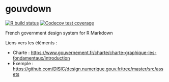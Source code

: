 # gouvdown

<!-- badges: start -->
[![R build status](https://github.com/spyrales/gouvdown/workflows/R-CMD-check/badge.svg)](https://github.com/spyrales/gouvdown/actions)
[![Codecov test coverage](https://codecov.io/gh/spyrales/gouvdown/branch/master/graph/badge.svg)](https://codecov.io/gh/spyrales/gouvdown?branch=master)
<!-- badges: end -->

French government design system for R Markdown

Liens vers les éléments :

+ Charte : https://www.gouvernement.fr/charte/charte-graphique-les-fondamentaux/introduction
+ Exemple : https://github.com/DISIC/design.numerique.gouv.fr/tree/master/src/assets
